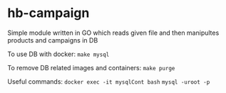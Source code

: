 # hb-campaign

Simple module written in GO which reads given file and then manipultes products and campaigns in DB

To use DB with docker:
`make mysql`

To remove DB related images and containers:
`make purge`

Useful commands:
`docker exec -it mysqlCont bash`
`mysql -uroot -p`